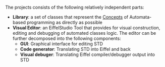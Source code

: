 The projects consists of the following relatively independent parts:
  * **Library**: a set of classes that represent the [Concepts](Concepts.md) of Automata-based programming as directly as possible
  * **Visual Editor**: an EiffelStudio Tool that provides for visual construction, editing and debugging of automated classes logic. The editor can be further decomposed into the following components:
    * **GUI**: Graphical interface for editing STD
    * **Code generator**: Translating STD into Eiffel and back
    * **Visual debuger**: Translating Eiffel compiler/debugger output into STD
